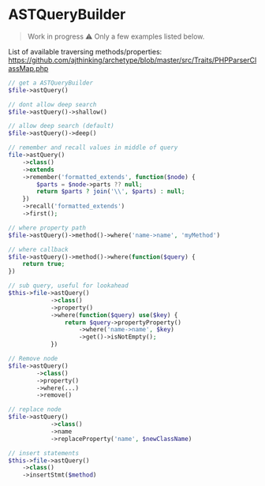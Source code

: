 # ASTQueryBuilder

> Work in progress :warning: Only a few examples listed below. 

List of available traversing methods/properties: https://github.com/ajthinking/archetype/blob/master/src/Traits/PHPParserClassMap.php

```php
// get a ASTQueryBuilder
$file->astQuery()
```

```php
// dont allow deep search
$file->astQuery()->shallow()
```

```php
// allow deep search (default)
$file->astQuery()->deep()
```

```php
// remember and recall values in middle of query
file->astQuery()
    ->class()
    ->extends
    ->remember('formatted_extends', function($node) {
        $parts = $node->parts ?? null;
        return $parts ? join('\\', $parts) : null;
    })
    ->recall('formatted_extends')
    ->first();

```

```php
// where property path
$file->astQuery()->method()->where('name->name', 'myMethod')
```

```php
// where callback
$file->astQuery()->method()->where(function($query) {
    return true;
})
```

```php
// sub query, useful for lookahead
$this->file->astQuery()
            ->class()
            ->property()
            ->where(function($query) use($key) {
                return $query->propertyProperty()
                    ->where('name->name', $key)
                    ->get()->isNotEmpty();
            })
```

```php
// Remove node
$file->astQuery()
        ->class()
        ->property()
        ->where(...)
        ->remove()
```

```php
// replace node
$file->astQuery()
            ->class()
            ->name
            ->replaceProperty('name', $newClassName)
```

```php
// insert statements
$this->file->astQuery()
    ->class()
    ->insertStmt($method)
```
